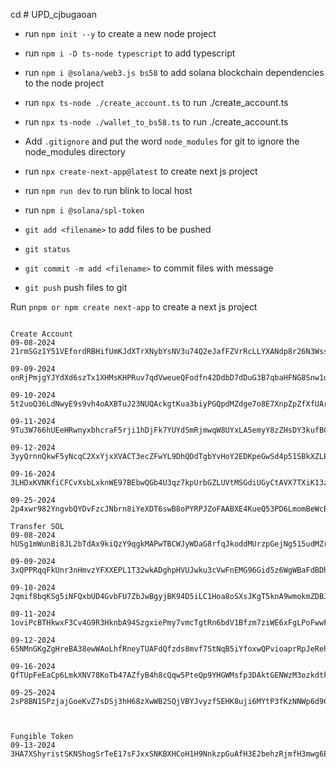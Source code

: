 cd # UPD_cjbugaoan

- run `npm init --y` to create a new node project
- run `npm i -D ts-node typescript` to add typescript
- run `npm i @solana/web3.js bs58` to add solana blockchain dependencies to the node project

- run `npx ts-node ./create_account.ts` to run ./create_account.ts
- run `npx ts-node ./wallet_to_bs58.ts` to run ./create_account.ts
- Add `.gitignore` and put the word `node_modules` for git to ignore the node_modules directory

- run `npx create-next-app@latest` to create next js project
- run `npm run dev` to run blink to local host

- run `npm i @solana/spl-token`

- `git add <filename>` to add files to be pushed
- `git status`
- `git commit -m add <filename>` to commit files with message
- `git push` push files to git



Run `pnpm or npm create next-app` to create a next js project

```

Create Account
09-08-2024     21rmSGz1Y51VEfordRBHifUmKJdXTrXNybYsNV3u74Q2eJafFZVrRcLLYXANdp8r26N3Wssh1RAJ7CT13stwD1LR

09-09-2024     onRjPmjgYJYdXd6szTx1XHMsKHPRuv7qdVweueQFodfn42DdbD7dDuG3B7qbaHFNG8Snw1qBJtwEL7tFnji7GE1

09-10-2024     5t2uoQ36LdNwyE9s9vh4oAXBTuJ23NUQAckgtKua3biyPGQpdMZdge7o8E7XnpZpZfXfUArqagfnMyxj4c8Y1ipH

09-11-2024     9Tu3W766hUEeHRwnyxbhcraF5rji1hDjFk7YUYd5mRjmwqW8UYxLA5emyY8zZHsDY3kufBCysAxAgLWmpWePSNX

09-12-2024     3yyQrnnQkwF5yNcqC2XxYjxXVACT3ecZFwYL9DhQDdTgbYvHoY2EDKpeGwSd4p51SBkXZLEQPkipL2jTM7Bed31F

09-16-2024     3LHDxKVNKfiCFCvXsbLxknWE97BEbwQGb4U3qz7kpUrbGZLUVtMSGdiUGyCtAVX7TXiK13zGUsGvCmmNyRZSxpFL

09-25-2024     2p4xwr982YngvbQYDvFzcJNbrn8iYeXDT6swB8oPYRPJZoFAABXE4KueQ53PD6LmomBeWcBobd4HimaktjhXP3VX

Transfer SOL
09-08-2024     hUSg1mWunBi8JL2bTdAx9kiQzY9qgkMAPwTBCWJyWDaG8rfqJkoddMUrzpGejNg515udMZr7j6bRhcrDEgtx3dk

09-09-2024     3xQPPRqqFkUnr3nHmvzYFXXEPL1T32wkADghpHVUJwku3cVwFnEMG96Gid5z6WgWBaFdBDhFxsyquVpGqQzFRNh4

09-10-2024     2qmif8bqKSg5iNFQxbUD4GvbFU7ZbJwBgyjBK94D5iLC1Hoa8oSXsJKgT5knA9wmokmZDBJaoBrK7QxJXT1PuGud

09-11-2024     1oviPcBTHkwxF3Cv4G9R3HknbA94SzgxiePmy7vmcTgtRn6bdV1Bfzm7ziWE6xFgLPoFwwFThXLHtmSe6BcVwbi

09-12-2024     65NMnGKgZgHreBA38ewWAoLhfRneyTUAFdQfzds8mvf7StNqB5iYfoxwQPvioaprRpJeRehc1TATEiFsHYFbj47Q

09-16-2024     QfTUpFeEaCp6LmkXNV78KoTb47AZfyB4h8cQqw5PteQp9YHGWMsfp3DAktGENWzM3ozkdtk8DZsLsCn1VomKy4e

09-25-2024     2sP8BN1SPzjajGoeKvZ7sDSj3hH68zXwWB2SQjVBYJvyzfSEHK8uji6MYtP3fKzNNWp6d9CtG8MP8TNNfnZw5UJb



Fungible Token
09-13-2024    3HA7XShyristSKNShogSrTeE17sFJxxSNKBXHCoH1H9NnkzpGuAfH3E2behzRjmfH3mwg6EqvCF1Nffr7z4wm7Sh



